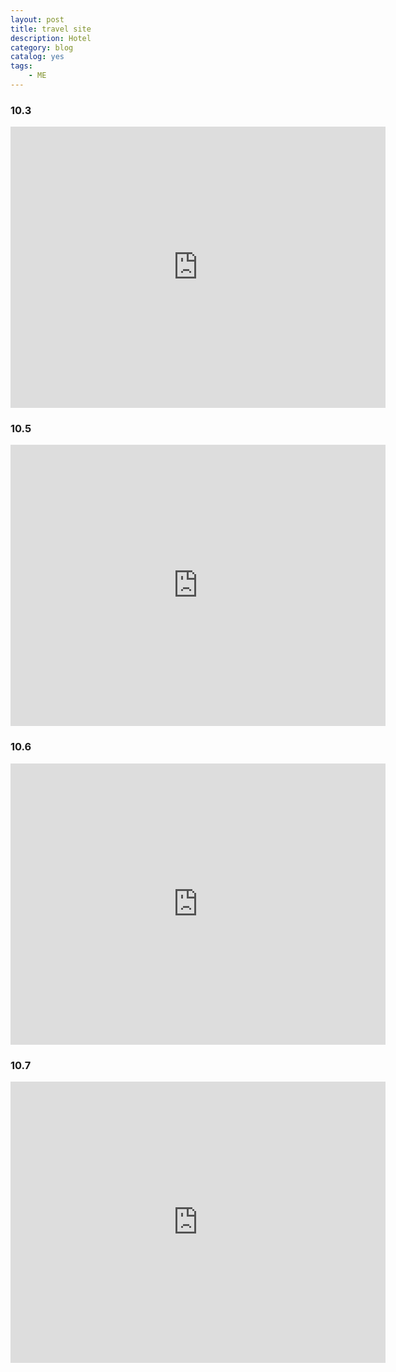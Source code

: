 ```yaml
---
layout: post
title: travel site
description: Hotel
category: blog
catalog: yes
tags:
    - ME
---
```

### 10.3

<iframe src="https://www.google.com/maps/embed?pb=!1m18!1m12!1m3!1d3308.746305523445!2d98.29872231419827!3d7.898117307849134!2m3!1f0!2f0!3f0!3m2!1i1024!2i768!4f13.1!3m3!1m2!1s0x30503abb712fb895%3A0x3c957208ecbf03b!2sPalmyra+Patong+Resort+Phuket.!5e1!3m2!1szh-CN!2sjp!4v1472736112493" width="600" height="450" frameborder="0" style="border:0" allowfullscreen></iframe>



### 10.5

<iframe src="https://www.google.com/maps/embed?pb=!1m18!1m12!1m3!1d100388.22726205383!2d98.27090849530975!3d7.8386480776183385!2m3!1f0!2f0!3f0!3m2!1i1024!2i768!4f13.1!3m3!1m2!1s0x3050259b21628eb9%3A0xc603e1cc64e2fc3e!2skata+poolside+resort!5e0!3m2!1szh-CN!2sjp!4v1472740118330" width="600" height="450" frameborder="0" style="border:0" allowfullscreen></iframe>

### 10.6

<iframe src="https://www.google.com/maps/embed?pb=!1m14!1m8!1m3!1d31638.028043837003!2d98.3667914!3d7.6017823!3m2!1i1024!2i768!4f13.1!3m3!1m2!1s0x30503715554d20d1%3A0xa2dae13ce290e71b!2sRayaburi+Resort%2C+Racha+Island!5e0!3m2!1szh-CN!2sjp!4v1472739848477" width="600" height="450" frameborder="0" style="border:0" allowfullscreen></iframe>

### 10.7

<iframe src="https://www.google.com/maps/embed?pb=!1m18!1m12!1m3!1d3952.7000456743544!2d98.29903531419795!3d7.82153930888334!2m3!1f0!2f0!3f0!3m2!1i1024!2i768!4f13.1!3m3!1m2!1s0x3050258f75fce2d3%3A0xe9fedbb2c18184b5!2sSawasdee+Village!5e0!3m2!1szh-CN!2sjp!4v1472777865465" width="600" height="450" frameborder="0" style="border:0" allowfullscreen></iframe>
